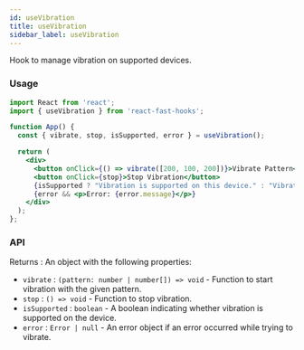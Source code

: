 ```yaml
---
id: useVibration
title: useVibration
sidebar_label: useVibration
---
```


Hook to manage vibration on supported devices.

### Usage

```jsx live
import React from 'react';
import { useVibration } from 'react-fast-hooks';

function App() {
  const { vibrate, stop, isSupported, error } = useVibration();

  return (
    <div>
      <button onClick={() => vibrate([200, 100, 200])}>Vibrate Pattern</button>
      <button onClick={stop}>Stop Vibration</button>
      {isSupported ? "Vibration is supported on this device." : "Vibration is not supported on this device."}
      {error && <p>Error: {error.message}</p>}
    </div>
  );
};
```

### API

Returns : An object with the following properties:

- `vibrate` : `(pattern: number | number[]) => void` - Function to start vibration with the given pattern.
- `stop` : `() => void` - Function to stop vibration.
- `isSupported` : `boolean` - A boolean indicating whether vibration is supported on the device.
- `error` : `Error | null` - An error object if an error occurred while trying to vibrate.
  